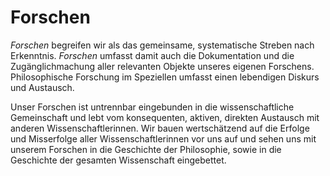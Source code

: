 <!---
   NAME - The NAME of this project is:
ethos

  FILE - The FILENAME of the current file is:
/a1.md

  CREATION - This project was CREATED on:
2017-01-28-16:15:00 UTC

  MODIFICATION - This project was last MODIFIED on:
2017-01-28-16:15:00 UTC

  VERSION - The current VERSION of this project is:
<git-commit-hash>-2017-01-28-16:15:00 UTC

  CREATOR(S) - This project was CREATED by:
Michael Czechowski, Martin Maga

  CONTACT - You can CONTACT the creator(s) or developer(s) of this project at:
E-Mail: mail@martinmaga.de

  COPYRIGHT - The COPYRIGHT holder of this project is:
COPYRIGHT (c) 2016 Martin Maga

  LICENSE - This project is LICENSED under the following license:
Martin Maga 2016 CC BY-SA 4.0 https://creativecommons.org

  SUBFILE – This is a SUBFILE! For more INFORMATION on this project go to:
/README.md
--->
# Forschen

*Forschen* begreifen wir als das gemeinsame, systematische Streben nach Erkenntnis. *Forschen* umfasst damit auch die Dokumentation und die Zugänglichmachung aller relevanten Objekte unseres eigenen Forschens. Philosophische Forschung im Speziellen umfasst einen lebendigen Diskurs und Austausch.

Unser Forschen ist untrennbar eingebunden in die wissenschaftliche Gemeinschaft und lebt vom konsequenten, aktiven, direkten Austausch mit anderen Wissenschaftlerinnen. Wir bauen wertschätzend auf die Erfolge und Misserfolge aller Wissenschaftlerinnen vor uns auf und sehen uns mit unserem Forschen in die Geschichte der Philosophie, sowie in die Geschichte der gesamten Wissenschaft eingebettet.

